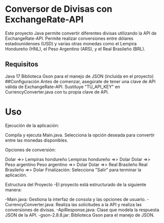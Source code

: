 # Conversor de Divisas con ExchangeRate-API
Este proyecto Java permite convertir diferentes divisas utilizando la API de ExchangeRate-API. Permite realizar conversiones entre dólares estadounidenses (USD) y varias otras monedas como el Lempira Hondureño (HNL), el Peso Argentino (ARS), y el Real Brasileño (BRL).

## Requisitos
Java 17
Biblioteca Gson para el manejo de JSON (incluida en el proyecto)
##Configuración
Antes de comenzar, asegúrate de tener una clave de API válida de ExchangeRate-API. Sustituye "TU_API_KEY" en CurrencyConverter.java con tu propia clave de API.

# Uso
Ejecución de la aplicación:

Compila y ejecuta Main.java.
Selecciona la opción deseada para convertir entre las monedas disponibles.

Opciones de conversión:

Dolar =>> Lempiras hondureño
Lempiras hondureño =>> Dolar
Dolar =>> Peso argentino
Peso argentino =>> Dolar
Dolar =>> Real Brasileño
Real Brasileño =>> Dolar
Finalización:
Selecciona "Salir" para terminar la aplicación.

Estructura del Proyecto
-El proyecto está estructurado de la siguiente manera:

-Main.java: Gestiona la interfaz de consola y las opciones de usuario.
-CurrencyConverter.java: Realiza las solicitudes a la API y realiza las conversiones de divisas.
-ApiResponse.java: Clase que modela la respuesta JSON de la API.
-gson-2.8.8.jar: Biblioteca Gson para el manejo de JSON.
